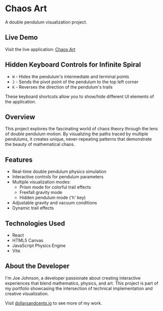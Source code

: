 # Chaos Art

A double pendulum visualization project.

## Live Demo
Visit the live application: [Chaos Art](https://the-works-of-joe-johnson-2c33aa058b4b.herokuapp.com)

## Hidden Keyboard Controls for Infinite Spiral
- `H` - Hides the pendulum's intermediate and terminal points
- `J` - Sends the pivot point of the pendulum to the top left corner
- `K` - Reverses the direction of the pendulum's trails

These keyboard shortcuts allow you to show/hide different UI elements of the application.

## Overview

This project explores the fascinating world of chaos theory through the lens of double pendulum motion. By visualizing the paths traced by multiple pendulums, it creates unique, never-repeating patterns that demonstrate the beauty of mathematical chaos.

## Features

- Real-time double pendulum physics simulation
- Interactive controls for pendulum parameters
- Multiple visualization modes:
  - Prism mode for colorful trail effects
  - Freefall gravity mode
  - Hidden pendulum mode ('h' key)
- Adjustable gravity and vacuum conditions
- Dynamic trail effects

## Technologies Used

- React
- HTML5 Canvas
- JavaScript Physics Engine
- Vite



## About the Developer

I'm Joe Johnson, a developer passionate about creating interactive experiences that blend mathematics, physics, and art. This project is part of my portfolio showcasing the intersection of technical implementation and creative visualization.

Visit [dollarsandcents.io](https://dollarsandcents.io) to see more of my work.



